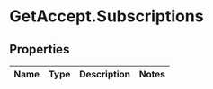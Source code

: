 # GetAccept.Subscriptions

## Properties
Name | Type | Description | Notes
------------ | ------------- | ------------- | -------------
